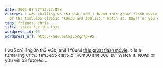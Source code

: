 ```yaml
---
date: 2001-08-27T13:57:05Z
excerpt: I wa5 ch1ll1ng 0n th3 w3b, and 1 f0und th1s gr3at flash m0vie. it 1s a r3mak1ng
  0f th3 t1m3le55 cla551c "R0m30 and J00liet." Watch 1t. N0w!! or y0u will b3 fuxored...
tags: friends, chris
title: tales for the l33t
wordpress_id: 95
wordpress_url: http://new.nata2.org/?p=95
---
```


I wa5 ch1ll1ng 0n th3 w3b, and 1 f0und <a href="http://www.angelfire.com/indie/christx/tftl.html">th1s gr3at flash m0vie</a>. it 1s a r3mak1ng 0f th3 t1m3le55 cla551c "R0m30 and J00liet." Watch 1t. N0w!! or y0u will b3 fuxored...
